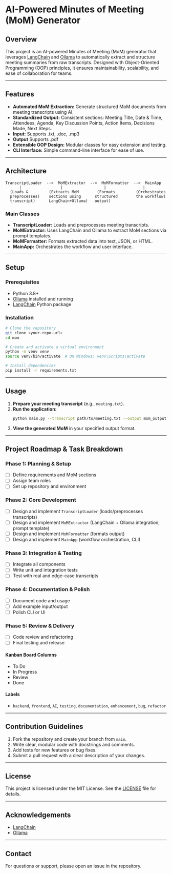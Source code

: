 # AI-Powered Minutes of Meeting (MoM) Generator

## Overview

This project is an AI-powered Minutes of Meeting (MoM) generator that leverages [LangChain](https://python.langchain.com/docs/) and [Ollama](https://ollama.com/) to automatically extract and structure meeting summaries from raw transcripts. Designed with Object-Oriented Programming (OOP) principles, it ensures maintainability, scalability, and ease of collaboration for teams.

---

## Features
- **Automated MoM Extraction:** Generate structured MoM documents from meeting transcripts using AI.
- **Standardized Output:** Consistent sections: Meeting Title, Date & Time, Attendees, Agenda, Key Discussion Points, Action Items, Decisions Made, Next Steps.
- **Input:** Supports .txt, .doc, .mp3
- **Output** Supports .pdf
- **Extensible OOP Design:** Modular classes for easy extension and testing.
- **CLI Interface:** Simple command-line interface for ease of use.

---

## Architecture

```
TranscriptLoader  -->  MoMExtractor  -->  MoMFormatter  -->  MainApp
      |                 |                  |                |
  (Loads &         (Extracts MoM        (Formats         (Orchestrates
  preprocesses)    sections using      structured        the workflow)
  transcript)      LangChain+Ollama)   output)
```

### Main Classes
- **TranscriptLoader:** Loads and preprocesses meeting transcripts.
- **MoMExtractor:** Uses LangChain and Ollama to extract MoM sections via prompt templates.
- **MoMFormatter:** Formats extracted data into text, JSON, or HTML.
- **MainApp:** Orchestrates the workflow and user interface.

---

## Setup

### Prerequisites
- Python 3.8+
- [Ollama](https://ollama.com/) installed and running
- [LangChain](https://python.langchain.com/docs/) Python package

### Installation
```bash
# Clone the repository
git clone <your-repo-url>
cd mom

# Create and activate a virtual environment
python -m venv venv
source venv/bin/activate  # On Windows: venv\Scripts\activate

# Install dependencies
pip install -r requirements.txt
```

---

## Usage

1. **Prepare your meeting transcript** (e.g., `meeting.txt`).
2. **Run the application:**
   ```bash
   python main.py --transcript path/to/meeting.txt --output mom_output.txt
   ```
3. **View the generated MoM** in your specified output format.

---

## Project Roadmap & Task Breakdown

### Phase 1: Planning & Setup
- [ ] Define requirements and MoM sections
- [ ] Assign team roles
- [ ] Set up repository and environment

### Phase 2: Core Development
- [ ] Design and implement `TranscriptLoader` (loads/preprocesses transcripts)
- [ ] Design and implement `MoMExtractor` (LangChain + Ollama integration, prompt template)
- [ ] Design and implement `MoMFormatter` (formats output)
- [ ] Design and implement `MainApp` (workflow orchestration, CLI)

### Phase 3: Integration & Testing
- [ ] Integrate all components
- [ ] Write unit and integration tests
- [ ] Test with real and edge-case transcripts

### Phase 4: Documentation & Polish
- [ ] Document code and usage
- [ ] Add example input/output
- [ ] Polish CLI or UI

### Phase 5: Review & Delivery
- [ ] Code review and refactoring
- [ ] Final testing and release

#### **Kanban Board Columns**
- To Do
- In Progress
- Review
- Done

#### **Labels**
- `backend`, `frontend`, `AI`, `testing`, `documentation`, `enhancement`, `bug`, `refactor`

---

## Contribution Guidelines

1. Fork the repository and create your branch from `main`.
2. Write clear, modular code with docstrings and comments.
3. Add tests for new features or bug fixes.
4. Submit a pull request with a clear description of your changes.

---

## License

This project is licensed under the MIT License. See the [LICENSE](LICENSE) file for details.

---

## Acknowledgements
- [LangChain](https://python.langchain.com/docs/)
- [Ollama](https://ollama.com/)

---

## Contact
For questions or support, please open an issue in the repository.